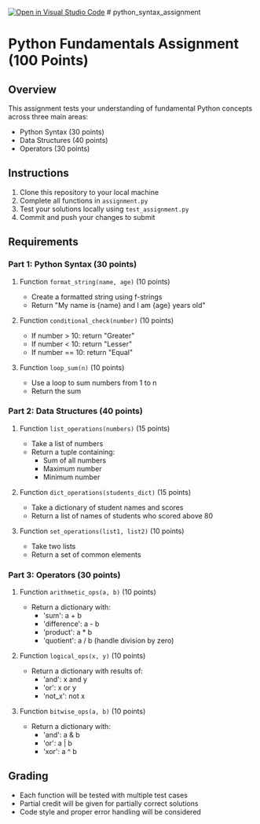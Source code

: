 [![Open in Visual Studio Code](https://classroom.github.com/assets/open-in-vscode-2e0aaae1b6195c2367325f4f02e2d04e9abb55f0b24a779b69b11b9e10269abc.svg)](https://classroom.github.com/online_ide?assignment_repo_id=18070713&assignment_repo_type=AssignmentRepo)
﻿# python_syntax_assignment


# Python Fundamentals Assignment (100 Points)

## Overview
This assignment tests your understanding of fundamental Python concepts across three main areas:
- Python Syntax (30 points)
- Data Structures (40 points)
- Operators (30 points)

## Instructions
1. Clone this repository to your local machine
2. Complete all functions in `assignment.py`
3. Test your solutions locally using `test_assignment.py`
4. Commit and push your changes to submit

## Requirements

### Part 1: Python Syntax (30 points)
1. Function `format_string(name, age)` (10 points)
   - Create a formatted string using f-strings
   - Return "My name is {name} and I am {age} years old"

2. Function `conditional_check(number)` (10 points)
   - If number > 10: return "Greater"
   - If number < 10: return "Lesser"
   - If number == 10: return "Equal"

3. Function `loop_sum(n)` (10 points)
   - Use a loop to sum numbers from 1 to n
   - Return the sum

### Part 2: Data Structures (40 points)
1. Function `list_operations(numbers)` (15 points)
   - Take a list of numbers
   - Return a tuple containing:
     - Sum of all numbers
     - Maximum number
     - Minimum number

2. Function `dict_operations(students_dict)` (15 points)
   - Take a dictionary of student names and scores
   - Return a list of names of students who scored above 80

3. Function `set_operations(list1, list2)` (10 points)
   - Take two lists
   - Return a set of common elements

### Part 3: Operators (30 points)
1. Function `arithmetic_ops(a, b)` (10 points)
   - Return a dictionary with:
     - 'sum': a + b
     - 'difference': a - b
     - 'product': a * b
     - 'quotient': a / b (handle division by zero)

2. Function `logical_ops(x, y)` (10 points)
   - Return a dictionary with results of:
     - 'and': x and y
     - 'or': x or y
     - 'not_x': not x

3. Function `bitwise_ops(a, b)` (10 points)
   - Return a dictionary with:
     - 'and': a & b
     - 'or': a | b
     - 'xor': a ^ b

## Grading
- Each function will be tested with multiple test cases
- Partial credit will be given for partially correct solutions
- Code style and proper error handling will be considered